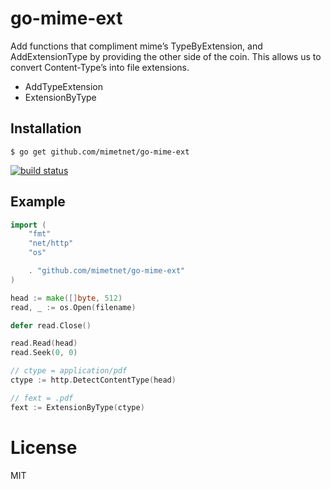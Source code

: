 
# go-mime-ext

Add functions that compliment mime’s TypeByExtension, and AddExtensionType by
providing the other side of the coin. This allows us to convert Content-Type’s
into file extensions.

 - AddTypeExtension
 - ExtensionByType

## Installation

```
$ go get github.com/mimetnet/go-mime-ext
```

[![build status][1]][2]

## Example

```go
import (
    "fmt"
    "net/http"
    "os"

    . "github.com/mimetnet/go-mime-ext"
)

head := make([]byte, 512)
read, _ := os.Open(filename)

defer read.Close()

read.Read(head)
read.Seek(0, 0)

// ctype = application/pdf
ctype := http.DetectContentType(head)

// fext = .pdf
fext := ExtensionByType(ctype)
```

# License

 MIT


  [1]: https://api.travis-ci.org/mimetnet/go-mime-ext.png
  [2]: https://travis-ci.org/mimetnet/go-mime-ext

